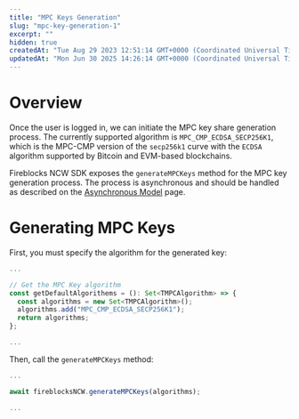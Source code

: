 ```yaml
---
title: "MPC Keys Generation"
slug: "mpc-key-generation-1"
excerpt: ""
hidden: true
createdAt: "Tue Aug 29 2023 12:51:14 GMT+0000 (Coordinated Universal Time)"
updatedAt: "Mon Jun 30 2025 14:26:14 GMT+0000 (Coordinated Universal Time)"
---
```

# Overview

Once the user is logged in, we can initiate the MPC key share generation process. The currently supported algorithm is `MPC_CMP_ECDSA_SECP256K1`, which is the MPC-CMP version of the `secp256k1` curve with the `ECDSA` algorithm supported by Bitcoin and EVM-based blockchains.

Fireblocks NCW SDK exposes the `generateMPCKeys` method for the MPC key generation process. The process is asynchronous and should be handled as described on the [Asynchronous Model](https://ncw-developers.fireblocks.com/docs/asynchronous-model) page.

# Generating MPC Keys

First, you must specify the algorithm for the generated key:

```javascript GenerateMPCKeys.tsx
...

// Get the MPC Key algorithm
const getDefaultAlgorithems = (): Set<TMPCAlgorithm> => {
  const algorithms = new Set<TMPCAlgorithm>();
  algorithms.add("MPC_CMP_ECDSA_SECP256K1");
  return algorithms;
};

...
```

Then, call the `generateMPCKeys` method:

```javascript ApiService.ts
...

await fireblocksNCW.generateMPCKeys(algorithms);

...
```
